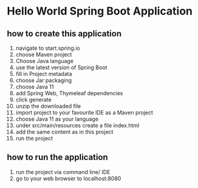 # Hello World Spring Boot Application

## how to create this application

1. navigate to start.spring.io
2. choose Maven project
3. Choose Java language
4. use the latest version of Spring Boot
5. fill in Project metadata
6. choose Jar packaging
7. choose Java 11
8. add Spring Web, Thymeleaf dependencies
9. click generate
10. unzip the downloaded file
11. import project to your favourite IDE as a Maven project
12. choose Java 11 as your language
13. under src/main/resources create a file index.html 
14. add the same content as in this project
15. run the project

## how to run the application
1. run the project via command line/ IDE
2. go to your web browser to localhost:8080

 